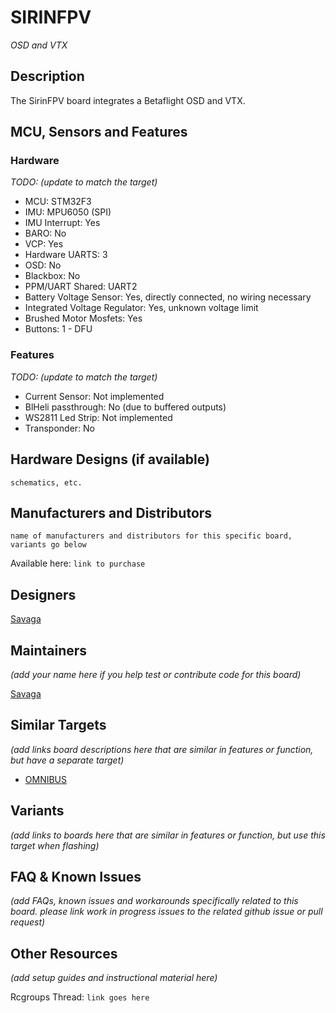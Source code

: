 # SIRINFPV

_OSD and VTX_

## Description

The SirinFPV board integrates a Betaflight OSD and VTX.

## MCU, Sensors and Features

### Hardware
_TODO: (update to match the target)_
  - MCU: STM32F3
  - IMU: MPU6050 (SPI)
  - IMU Interrupt: Yes
  - BARO: No
  - VCP: Yes
  - Hardware UARTS: 3
  - OSD: No
  - Blackbox: No
  - PPM/UART Shared: UART2
  - Battery Voltage Sensor: Yes, directly connected, no wiring necessary
  - Integrated Voltage Regulator: Yes, unknown voltage limit
  - Brushed Motor Mosfets: Yes
  - Buttons: 1 - DFU

### Features
_TODO: (update to match the target)_
  - Current Sensor: Not implemented
  - BlHeli passthrough: No (due to buffered outputs)
  - WS2811 Led Strip: Not implemented
  - Transponder: No

## Hardware Designs (if available)

`schematics, etc.`

## Manufacturers and Distributors

`name of manufacturers and distributors for this specific board, variants go below`

Available here: `link to purchase`

## Designers

[Savaga](https://github.com/savaga)

## Maintainers
_(add your name here if you help test or contribute code for this board)_

[Savaga](https://github.com/savaga)

## Similar Targets
_(add links board descriptions here that are similar in features or function, but have a separate target)_

- [OMNIBUS](Board---OMNIBUS)

## Variants
_(add links to boards here that are similar in features or function, but use this target when flashing)_

## FAQ & Known Issues
_(add FAQs, known issues and workarounds specifically related to this board. please link work in progress issues to the related github issue or pull request)_

## Other Resources
_(add setup guides and instructional material here)_

Rcgroups Thread: `link goes here`
